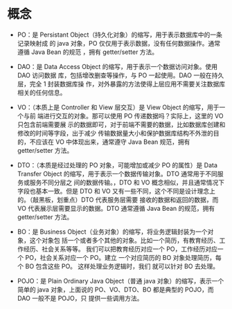 # 概念

- PO：是 Persistant Object（持久化对象）的缩写，用于表示数据库中的一条记录映射成
  的 java 对象，PO 仅仅用于表示数据，没有任何数据操作。通常遵循 Java Bean 的规范
  ，拥有 getter/setter 方法。

- DAO：是 Data Access Object 的缩写，用于表示一个数据访问对象。使用 DAO 访问数据
  库，包括增改删查等操作，与 PO 一起使用。DAO 一般在持久层，完全 1 封装数据库操
  作，对外暴露的方法使得上层应用不需要关注数据库相关的任何信息。

- VO：（本质上是 Controller 和 View 层交互）是 View Object 的缩写，用于一个与前
  端进行交互的对象。那可以使用 PO 传递数据吗？实际上，这里的 VO 只包含前端需要展
  示的数据即可，对于前端不需要的数据，比如数据库创建和修改的时间等字段，出于减少
  传输数据量大小和保护数据库结构不外泄的目的，不应该在 VO 中体现出来，通常遵守
  Java Bean 规范，拥有 getter/setter 方法。

- DTO：（本质是经过处理的 PO 对象，可能增加或减少 PO 的属性）是 Data Transfer
  Object 的缩写，用于表示一个数据传输对象。DTO 通常用于不同服务或服务不同分层之
  间的数据传输。，DTO 和 VO 概念相似，并且通常情况下字段也基本一致。但是 DTO 和
  VO 又有一些不同，这个不同是设计理念上的。（敲黑板，划重点）DTO 代表服务层需要
  接收的数据和返回的数据，而 VO 代表展示层需要显示的数据。DTO 通常遵循 Java Bean
  的规范，拥有 getter/setter 方法。

- BO：是 Business Object（业务对象）的缩写，将业务逻辑封装为一个对象，这个对象包
  括一个或者多个其他的对象。比如一个简历，有教育经历、工作经历、社会关系等等。
  我们可以把教育经历对应一个 PO，工作经历对应一个 PO，社会关系对应一个 PO。建立
  一个对应简历的 BO 对象处理简历，每个 BO 包含这些 PO。 这样处理业务逻辑时，我们
  就可以针对 BO 去处理。

- POJO：是 Plain Ordinary Java Object（普通 java 对象）的缩写，表示一个简单的
  java 对象，上面说的 PO、VO、DTO、BO 都是典型的 POJO，而 DAO 一般不是 POJO，只
  提供一些调用方法。